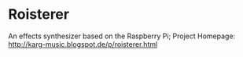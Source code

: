 # Roisterer
An effects synthesizer based on the Raspberry Pi; 
Project Homepage: http://karg-music.blogspot.de/p/roisterer.html
